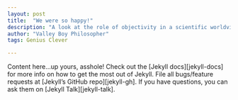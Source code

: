 ```yaml
---
layout: post
title:  "We were so happy!"
description: "A look at the role of objectivity in a scientific worldview."
author: "Valley Boy Philosopher"
tags: Genius Clever 

---
```

Content here...up yours, asshole! Check out the [Jekyll docs][jekyll-docs] for more info on how to get the most out of Jekyll. File all bugs/feature requests at [Jekyll’s GitHub repo][jekyll-gh]. If you have questions, you can ask them on [Jekyll Talk][jekyll-talk].
